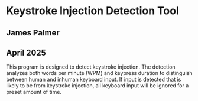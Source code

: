 # Keystroke Injection Detection Tool
## James Palmer
## April 2025

This program is designed to detect keystroke injection. The detection analyzes
both words per minute (WPM) and keypress duration to distinguish between human
and inhuman keyboard input. If input is detected that is likely to be from
keystroke injection, all keyboard input will be ignored for a preset amount of
time.